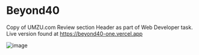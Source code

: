 # Beyond40
Copy of  UMZU.com Review section Header as part of Web Developer task. Live version found at https://beyond40-one.vercel.app


![image](https://user-images.githubusercontent.com/78895761/145120269-2a8718a0-9045-40f7-8ca0-ec225f765848.png)
